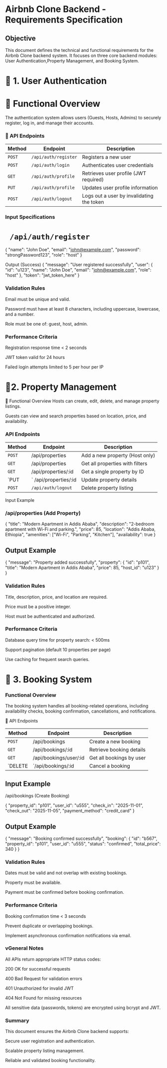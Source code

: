 # Airbnb Clone Backend - Requirements Specification

##  Objective
This document defines the technical and functional requirements for the Airbnb Clone backend system. It focuses on three core backend modules: User Authentication,Property Management, and Booking System.


# 📘 1. User Authentication

# 🔹 Functional Overview
The authentication system allows users (Guests, Hosts, Admins) to securely register, log in, and manage their accounts.

### 🔹 API Endpoints
| Method | Endpoint             | Description                               |
|--------|----------------------|-------------------------------------------|
| `POST` | `/api/auth/register` | Registers a new user                      |
| `POST` | `/api/auth/login`    | Authenticates user credentials            |
| `GET`  | `/api/auth/profile`  | Retrieves user profile (JWT required)     |
| `PUT`  | `/api/auth/profile`  | Updates user profile information          |
| `POST` | `/api/auth/logout`   | Logs out a user by invalidating the token |

### Input Specifications
# ` /api/auth/register`

{
  "name": "John Doe",
  "email": "john@example.com",
  "password": "strongPassword123",
  "role": "host"
}

Output (Success)
{
  "message": "User registered successfully",
  "user": {
    "id": "u123",
    "name": "John Doe",
    "email": "john@example.com",
    "role": "host"
  },
  "token": "jwt_token_here"
}
### Validation Rules

Email must be unique and valid.

Password must have at least 8 characters, including uppercase, lowercase, and a number.

Role must be one of: guest, host, admin.

###  Performance Criteria

Registration response time < 2 seconds

JWT token valid for 24 hours

Failed login attempts limited to 5 per hour per IP

# 📗2. Property Management

🔹 Functional Overview
Hosts can create, edit, delete, and manage property listings.

Guests can view and search properties based on location, price, and availability.

### API Endpoints


| Method | Endpoint             | Description                               |
|--------|----------------------|-------------------------------------------|
| `POST` | /api/properties	    |Add a new property (Host only)             |
| `GET ` | /api/properties	    |  Get all properties with filters          |
| `GET`  | /api/properties/:id	|  Get a single property by ID              |
| `PUT| ` /api/properties/:id	  | Update property details                   |
| `POST` | `/api/auth/logout`   | 	Delete property listing                 |

Input Example

### /api/properties (Add Property)

{
  "title": "Modern Apartment in Addis Ababa",
  "description": "2-bedroom apartment with Wi-Fi and parking.",
  "price": 85,
  "location": "Addis Ababa, Ethiopia",
  "amenities": ["Wi-Fi", "Parking", "Kitchen"],
  "availability": true
}
##  Output Example

{
  "message": "Property added successfully",
  "property": {
    "id": "p101",
    "title": "Modern Apartment in Addis Ababa",
    "price": 85,
    "host_id": "u123"
  }
}

### Validation Rules

Title, description, price, and location are required.

Price must be a positive integer.

Host must be authenticated and authorized.

### Performance Criteria
Database query time for property search: < 500ms

Support pagination (default 10 properties per page)

Use caching for frequent search queries.

# 📙 3. Booking System

###  Functional Overview

The booking system handles all booking-related operations, including availability checks, booking confirmation, cancellations, and notifications.

🔹 API Endpoints 

| Method | Endpoint                | Description                               |
|--------|----------------------   |-------------------------------------------|
| `POST` |  /api/bookings          | Create a new booking                      |
| `GET ` |  /api/bookings/:id  	   | Retrieve booking details                  |
| `GET`  |  /api/bookings/user/:id | Get all bookings by user                  |
| `DELETE| `/api/bookings/:id      | Cancel a booking                          |


 ## Input Example

/api/bookings (Create Booking)

{
  "property_id": "p101",
  "user_id": "u555",
  "check_in": "2025-11-01",
  "check_out": "2025-11-05",
  "payment_method": "credit_card"
}

## Output Example

{
  "message": "Booking confirmed successfully",
  "booking": {
    "id": "b567",
    "property_id": "p101",
    "user_id": "u555",
    "status": "confirmed",
    "total_price": 340
  }
}

### Validation Rules

Dates must be valid and not overlap with existing bookings.

Property must be available.

Payment must be confirmed before booking confirmation.

### Performance Criteria

Booking confirmation time < 3 seconds

Prevent duplicate or overlapping bookings.

Implement asynchronous confirmation notifications via email.

### vGeneral Notes

All APIs return appropriate HTTP status codes:

200 OK for successful requests

400 Bad Request for validation errors

401 Unauthorized for invalid JWT

404 Not Found for missing resources

All sensitive data (passwords, tokens) are encrypted using bcrypt and JWT.

### Summary

This document ensures the Airbnb Clone backend supports:

Secure user registration and authentication.

Scalable property listing management.

Reliable and validated booking functionality.
